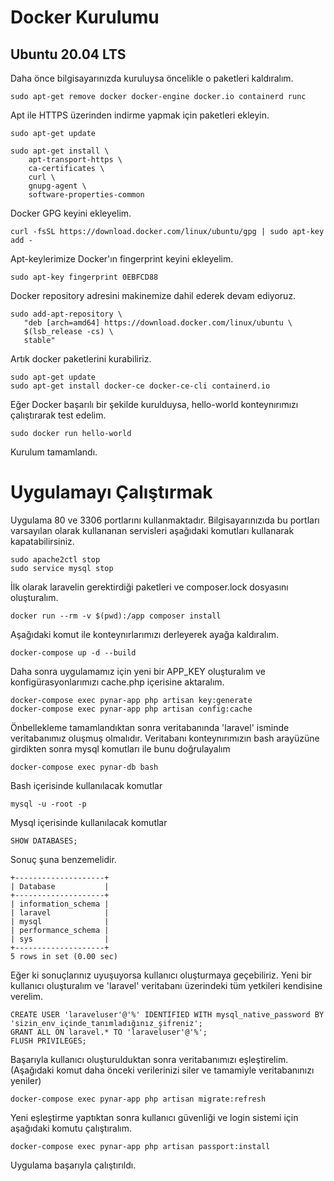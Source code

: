 # Docker Kurulumu

## Ubuntu 20.04 LTS
    
Daha önce bilgisayarınızda kuruluysa öncelikle o paketleri kaldıralım.
    
    sudo apt-get remove docker docker-engine docker.io containerd runc
    
Apt ile HTTPS üzerinden indirme yapmak için paketleri ekleyin.

    sudo apt-get update

    sudo apt-get install \
        apt-transport-https \
        ca-certificates \
        curl \
        gnupg-agent \
        software-properties-common
        
        
Docker GPG keyini ekleyelim.

    curl -fsSL https://download.docker.com/linux/ubuntu/gpg | sudo apt-key add -
    
Apt-keylerimize Docker'ın fingerprint keyini ekleyelim.

    sudo apt-key fingerprint 0EBFCD88
    
Docker repository adresini makinemize dahil ederek devam ediyoruz.

    sudo add-apt-repository \
       "deb [arch=amd64] https://download.docker.com/linux/ubuntu \
       $(lsb_release -cs) \
       stable"
   
Artık docker paketlerini kurabiliriz.

    sudo apt-get update
    sudo apt-get install docker-ce docker-ce-cli containerd.io
    
Eğer Docker başarılı bir şekilde kurulduysa, hello-world konteynırımızı çalıştırarak test edelim.

    sudo docker run hello-world

Kurulum tamamlandı.

# Uygulamayı Çalıştırmak

Uygulama 80 ve 3306 portlarını kullanmaktadır. Bilgisayarınızıda bu portları varsayılan olarak kullananan servisleri aşağıdaki komutları kullanarak kapatabilirsiniz.

    sudo apache2ctl stop
    sudo service mysql stop

İlk olarak laravelin gerektirdiği paketleri ve composer.lock dosyasını oluşturalım.

    docker run --rm -v $(pwd):/app composer install

Aşağıdaki komut ile konteynırlarımızı derleyerek ayağa kaldıralım.

    docker-compose up -d --build
    
Daha sonra uygulamamız için yeni bir APP_KEY oluşturalım ve konfigürasyonlarımızı cache.php içerisine aktaralım.

    docker-compose exec pynar-app php artisan key:generate
    docker-compose exec pynar-app php artisan config:cache
    
Önbellekleme tamamlandıktan sonra veritabanında 'laravel' isminde veritabanımız oluşmuş olmalıdır. Veritabanı konteynırımızın bash arayüzüne girdikten sonra mysql komutları ile bunu doğrulayalım

    docker-compose exec pynar-db bash
    
Bash içerisinde kullanılacak komutlar

    mysql -u -root -p
    
Mysql içerisinde kullanılacak komutlar

    SHOW DATABASES;
    
Sonuç şuna benzemelidir.

    +--------------------+
    | Database           |
    +--------------------+
    | information_schema |
    | laravel            |
    | mysql              |
    | performance_schema |
    | sys                |
    +--------------------+
    5 rows in set (0.00 sec)
  
Eğer ki sonuçlarınız uyuşuyorsa kullanıcı oluşturmaya geçebiliriz. Yeni bir kullanıcı oluşturalım ve 'laravel' veritabanı üzerindeki tüm yetkileri kendisine verelim.
    
    CREATE USER 'laraveluser'@'%' IDENTIFIED WITH mysql_native_password BY 'sizin_env_içinde_tanımladığınız_şifreniz';
    GRANT ALL ON laravel.* TO 'laraveluser'@'%';
    FLUSH PRIVILEGES;
    
Başarıyla kullanıcı oluşturulduktan sonra veritabanımızı eşleştirelim.(Aşağıdaki komut daha önceki verilerinizi siler ve tamamiyle veritabanınızı yeniler)

    docker-compose exec pynar-app php artisan migrate:refresh
    
Yeni eşleştirme yaptıktan sonra kullanıcı güvenliği ve login sistemi için aşağıdaki komutu çalıştıralım.

    docker-compose exec pynar-app php artisan passport:install
    
Uygulama başarıyla çalıştırıldı.
